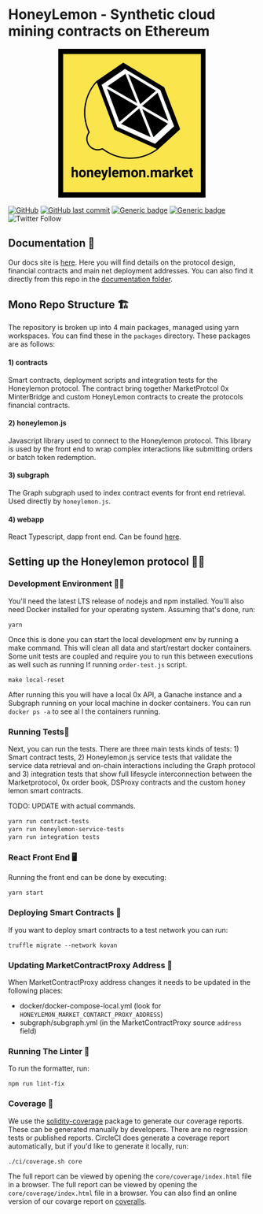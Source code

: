 # HoneyLemon - Synthetic cloud mining contracts on Ethereum

<p align="center">
  <img alt="HoneyLemonLogo Logo" src="./docs/Logo.png" width="300">
</p>

[![GitHub](https://img.shields.io/github/license/carboclan/dapp.honeylemon.market)](https://github.com/carboclan/dapp.honeylemon.market/blob/master/LICENSE)
[![GitHub last commit](https://img.shields.io/github/last-commit/carboclan/dapp.honeylemon.market)](https://github.com/carboclan/dapp.honeylemon.market/commits/master)
[![Generic badge](https://img.shields.io/badge/homepage-view-red.svg)](https://app.honeylemon.market/)
[![Generic badge](https://img.shields.io/badge/telegram-join-green.svg)](https://t.me/joinchat/I9o0JBU3JKkxb-yRSkIFvA)
![Twitter Follow](https://img.shields.io/twitter/follow/HoneylemonM?style=social)

## Documentation 📖

Our docs site is [here](https://docs.honeylemon.market). Here you will find details on the protocol design, financial contracts and main net deployment addresses.
You can also find it directly from this repo in the [documentation folder](./docs).

## Mono Repo Structure 🏗

The repository is broken up into 4 main packages, managed using yarn workspaces. You can find these in the `packages` directory. These packages are as follows:

#### 1) **contracts**

Smart contracts, deployment scripts and integration tests for the Honeylemon protocol. The contract bring together MarketProtcol 0x MinterBridge and custom HoneyLemon contracts to create the protocols financial contracts.

#### 2) **honeylemon.js**

Javascript library used to connect to the Honeylemon protocol. This library is used by the front end to wrap complex interactions like submitting orders or batch token redemption.

#### 3) **subgraph**

The Graph subgraph used to index contract events for front end retrieval. Used directly by `honeylemon.js`.

#### 4) **webapp**

React Typescript, dapp front end. Can be found [here](https://app.honeylemon.market).

## Setting up the Honeylemon protocol 👩‍💻

### Development Environment 👷‍♂️

You'll need the latest LTS release of nodejs and npm installed. You'll also need Docker installed for your operating system. Assuming that's done, run:

```
yarn
```

Once this is done you can start the local development env by running a make command. This will clean all data and start/restart docker containers. Some unit tests are coupled and require you to run this between executions as well such as running If running `order-test.js` script.

```
make local-reset
```

After running this you will have a local 0x API, a Ganache instance and a Subgraph running on your local machine in docker containers. You can run `docker ps -a` to see al l the containers running.

### Running Tests🧪

Next, you can run the tests. There are three main tests kinds of tests: 1) Smart contract tests, 2) Honeylemon.js service tests that validate the service data retrieval and on-chain interactions including the Graph protocol and 3) integration tests that show full lifesycle interconnection between the Marketprotocol, 0x order book, DSProxy contracts and the custom honey lemon smart contracts.

TODO: UPDATE with actual commands.

```
yarn run contract-tests
yarn run honeylemon-service-tests
yarn run integration tests
```

### React Front End 🖥

Running the front end can be done by executing:

```
yarn start
```

### Deploying Smart Contracts 🧨

If you want to deploy smart contracts to a test network you can run:

```
truffle migrate --network kovan
```

### Updating MarketContractProxy Address 🚀

When MarketContractProxy address changes it needs to be updated in the following places:

- docker/docker-compose-local.yml (look for `HONEYLEMON_MARKET_CONTARCT_PROXY_ADDRESS`)
- subgraph/subgraph.yml (in the MarketContractProxy source `address` field)

### Running The Linter 🧽

To run the formatter, run:

```
npm run lint-fix
```

### Coverage 🔎

We use the [solidity-coverage](https://github.com/sc-forks/solidity-coverage) package to generate our coverage reports.
These can be generated manually by developers. There are no regression tests or published reports. CircleCI does
generate a coverage report automatically, but if you'd like to generate it locally, run:

```
./ci/coverage.sh core
```

The full report can be viewed by opening the `core/coverage/index.html` file in a browser. The full report can be viewed by opening the `core/coverage/index.html` file in a browser. You can also find an online version of our covarge report on [coveralls](https://coveralls.io/github/dapp.honeylemon.market).
